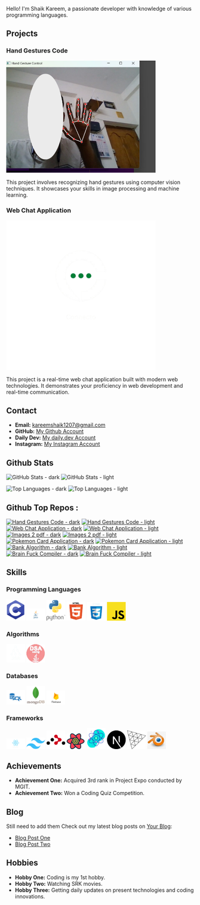 Hello! I'm Shaik Kareem, a passionate developer with knowledge of various programming languages.

## Projects

### Hand Gestures Code

<img src="./images/Projects/hand-gestures.png" alt="Hand Gestures Code" width="400">

This project involves recognizing hand gestures using computer vision techniques. It showcases your skills in image processing and machine learning.

### Web Chat Application

<picture>
<source media="(prefers-color-scheme:dark)" srcset="./images/Projects/web-chat.png">
<source media="(prefers-color-scheme:light)" srcset="./images/Projects/web-chat-light.png">
  <img alt="Web Chat Application" src="./images/Projects/web-chat.png" width="400">
</picture>

This project is a real-time web chat application built with modern web technologies. It demonstrates your proficiency in web development and real-time communication.

## Contact

- **Email:** kareemshaik1207@gmail.com
- **GitHub:** [My Github Account](https://github.com/kareem1207)
- **Daily Dev:** [My daily.dev Account](https://app.daily.dev/kareemshaik)
- **Instagram:** [My Instagram Account](https://www.instagram.com/kareem_shaik1207/)

## Github Stats

![GitHub Stats - dark](https://github-readme-stats.vercel.app/api?username=kareem1207&theme=midnight-purple&show_icons=true&hide_border=true&include_all_commits=true#gh-dark-mode-only)
![GitHub Stats - light](https://github-readme-stats.vercel.app/api?username=kareem1207&theme=flag-india&show_icons=true&hide_border=true&include_all_commits=true#gh-light-mode-only)

![Top Languages - dark](https://github-readme-stats.vercel.app/api/top-langs/?username=kareem1207&theme=outrun&layout=donut&size_weight=0.5&count_weight=0.5&langs_count=20&hide_border=true#gh-dark-mode-only)
![Top Languages - light](https://github-readme-stats.vercel.app/api/top-langs/?username=kareem1207&theme=swift&layout=donut&size_weight=0.5&count_weight=0.5&langs_count=20&hide_border=true#gh-light-mode-only)

## Github Top Repos :

[![Hand Gestures Code - dark](https://github-readme-stats.vercel.app/api/pin/?username=kareem1207&theme=blue-green&repo=Hand-gestures&hide_border=true#gh-dark-mode-only)](https://github.com/kareem1207/Hand-gestures)
[![Hand Gestures Code - light](https://github-readme-stats.vercel.app/api/pin/?username=kareem1207&theme=ambient_gradient&repo=Hand-gestures&hide_border=false#gh-light-mode-only)](https://github.com/kareem1207/Hand-gestures)
[![Web Chat Application - dark](https://github-readme-stats.vercel.app/api/pin/?username=kareem1207&theme=great-gatsby&repo=Connecto&hide_border=true#gh-dark-mode-only)](https://github.com/kareem1207/Connecto)
[![Web Chat Application - light](https://github-readme-stats.vercel.app/api/pin/?username=kareem1207&theme=buefy&repo=Connecto&hide_border=false#gh-light-mode-only)](https://github.com/kareem1207/Connecto)
[![Images 2 pdf  - dark](https://github-readme-stats.vercel.app/api/pin/?username=kareem1207&theme=highcontrast&repo=img2pdf&hide_border=true#gh-dark-mode-only)](https://github.com/kareem1207/img2pdf)
[![Images 2 pdf  - light](https://github-readme-stats.vercel.app/api/pin/?username=kareem1207&theme=moltack&repo=img2pdf&hide_border=false#gh-light-mode-only)](https://github.com/kareem1207/img2pdf)
[![Pokemon Card Application - dark](https://github-readme-stats.vercel.app/api/pin/?username=kareem1207&theme=chartreuse-dark&repo=Pokemon-Card-2.o&hide_border=true#gh-dark-mode-only)](https://github.com/kareem1207/Pokemon-Card-2.o)
[![Pokemon Card Application - light](https://github-readme-stats.vercel.app/api/pin/?username=kareem1207&theme=solarized-light&repo=Pokemon-Card-2.o&hide_border=false#gh-light-mode-only)](https://github.com/kareem1207/Pokemon-Card-2.o)
[![Bank Algorithm  - dark](https://github-readme-stats.vercel.app/api/pin/?username=kareem1207&theme=codeSTACKr&repo=Bank-Algorithm-in-java&hide_border=true#gh-dark-mode-only)](https://github.com/kareem1207/Bank-Algorithm-in-java)
[![Bank Algorithm  - light](https://github-readme-stats.vercel.app/api/pin/?username=kareem1207&theme=graywhite&repo=Bank-Algorithm-in-java&hide_border=false#gh-light-mode-only)](https://github.com/kareem1207/Bank-Algorithm-in-java)
[![Brain Fuck Compiler  - dark](https://github-readme-stats.vercel.app/api/pin/?username=kareem1207&theme=holi&repo=BrainFuck-c-Compiler&hide_border=true#gh-dark-mode-only)](https://github.com/kareem1207/BrainFuck-c-Compiler)
[![Brain Fuck Compiler  - light](https://github-readme-stats.vercel.app/api/pin/?username=kareem1207&theme=vue&repo=BrainFuck-c-Compiler&hide_border=false#gh-light-mode-only)](https://github.com/kareem1207/BrainFuck-c-Compiler)

## Skills

### Programming Languages

<img src="./images/Programming Languages/c.png" alt="C" width="50">
<img src="./images/Programming Languages/java.png" alt="Java" width="50">
<img src="./images/Programming Languages/python.png" alt="Python" width="50">
<img src="./images/Programming Languages/html.png" alt="HTML" width="50">
<img src="./images/Programming Languages/css.png" alt="CSS" width="50">
<img src="./images/Programming Languages/java-script.png" alt="JavaScript" width="50">

### Algorithms

<img src="./images/Algorithms/dsa.png" alt="DSA - C" width="50">
<img src="./images/Algorithms/dsa-java.png" alt="DSA - Java" width="50">

### Databases

<img src="./images/Databases/sql.png" alt="SQL" width="50">
<img src="./images/Databases/mongodb.png" alt="MongoDB" width="50">
<img src="./images/Databases/firebase.png" alt="Firebase" width="50">

### Frameworks

<img src="./images/Frameworks/react.png" alt="React" width="50">
<img src="./images/Frameworks/tailwind.png" alt="Tailwind CSS" width="50">
<img src="./images/Frameworks/react-router.svg" alt="React Router DOM" width="50">
<img src="./images/Frameworks/React Query.png" alt="React Query" width="50">
<img src="./images/Frameworks/react-fiber.png" alt="React Three Fiber" width="50">
<img src="./images/Frameworks/Next.js.png" alt="Next.js" width="50">
<img src="./images/Frameworks/Three-js.png" alt="Three.js" width="50">
<img src="./images/Frameworks/blender.jpg" alt="Blender" width="50">

## Achievements

- **Achievement One:** Acquired 3rd rank in Project Expo conducted by MGIT.
- **Achievement Two:** Won a Coding Quiz Competition.

## Blog

Still need to add them
Check out my latest blog posts on [Your Blog](https://yourblog.com):

- [Blog Post One](https://yourblog.com/blog-post-one)
- [Blog Post Two](https://yourblog.com/blog-post-two)

## Hobbies

- **Hobby One:** Coding is my 1st hobby.
- **Hobby Two:** Watching SRK movies.
- **Hobby Three:** Getting daily updates on present technologies and coding innovations.

